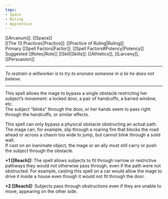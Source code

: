 ```yaml
---
tags:
- Space
- Ruling
- Apprentice
---
```


[[Arcanum]]: [[Space]]\
[[The 13 Practices|Practice]]: [[Practice of Ruling|Ruling]]\
Primary [[Spell Factors|Factor]]: [[Spell Factors#Potency|Potency]]\
Suggested [[Rotes|Rote]] [[Skill|Skills]]: [[Athletics]], [[Larceny]], [[Persuasion]]

---

_To restrain a willworker is to try to ensnare someone in a lie he does not believe._

---

This spell allows the mage to bypass a single obstacle restricting her subject’s movement: a locked door, a pair of handcuffs, a barred window, etc.\
The subject “blinks” through the door, or her hands seem to pass right through the handcuffs, or similar effects.

This spell can only bypass a physical obstacle obstructing an actual path. The mage can, for example, slip through a roaring fire that blocks the road ahead or across a chasm too wide to jump, but cannot blink through a solid wall.\
If cast on an inanimate object, the mage or an ally must still carry or push the subject through the obstacle.

**+1 [[Reach]]:** The spell allows subjects to fit through narrow or restrictive pathways they would not otherwise pass through, even if the path were not obstructed. For example, casting this spell on a car would allow the mage to drive it inside a house even though it would not fit through the door.

**+2 [[Reach]]:** Subjects pass through obstructions even if they are unable to move, appearing on the other side.